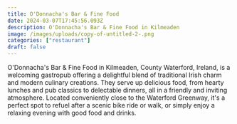 ```yaml
---
title: O'Donnacha's Bar & Fine Food
date: 2024-03-07T17:45:56.093Z
description: O'Donnacha's Bar & Fine Food in Kilmeaden
image: /images/uploads/copy-of-untitled-2-.png
categories: ["restaurant"]
draft: false
---
```

O'Donnacha's Bar & Fine Food in Kilmeaden, County Waterford, Ireland, is a welcoming gastropub offering a delightful blend of traditional Irish charm and modern culinary creations. They serve up delicious food, from hearty lunches and pub classics to delectable dinners, all in a friendly and inviting atmosphere. Located conveniently close to the Waterford Greenway, it's a perfect spot to refuel after a scenic bike ride or walk, or simply enjoy a relaxing evening with good food and drinks.
